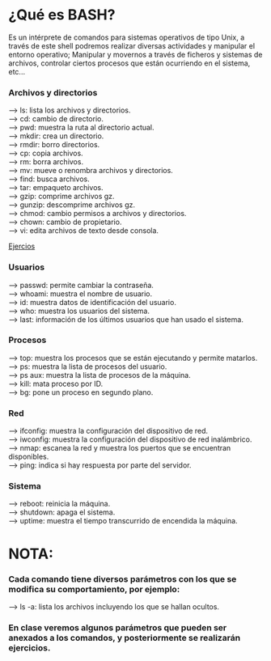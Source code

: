 # ¿Qué es BASH?
Es un intérprete de comandos para sistemas operativos de tipo Unix, a través de este shell podremos realizar diversas actividades y manipular el entorno operativo; Manipular y movernos a través de ficheros y sistemas de archivos, controlar ciertos procesos que están ocurriendo en el sistema, etc...

### Archivos y directorios
--> ls: lista los archivos y directorios.  
--> cd: cambio de directorio.  
--> pwd: muestra la ruta al directorio actual.  
--> mkdir: crea un directorio.  
--> rmdir: borro directorios.  
--> cp: copia archivos.  
--> rm: borra archivos.  
--> mv: mueve o renombra archivos y directorios.  
--> find: busca archivos.  
--> tar: empaqueto archivos.  
--> gzip: comprime archivos gz.  
--> gunzip: descomprime archivos gz.  
--> chmod: cambio permisos a archivos y directorios.  
--> chown: cambio de propietario.  
--> vi: edita archivos de texto desde consola.  

[Ejercios](/Talleres/Mi_amiga_terminal/Ejercicios.md)

### Usuarios  
--> passwd: permite cambiar la contraseña.  
--> whoami: muestra el nombre de usuario.  
--> id: muestra datos de identificación del usuario.  
--> who: muestra los usuarios del sistema.  
--> last: información de los últimos usuarios que han usado el sistema.  

### Procesos
--> top: muestra los procesos que se están ejecutando y permite matarlos.  
--> ps: muestra la lista de procesos del usuario.  
--> ps aux: muestra la lista de procesos de la máquina.  
--> kill: mata proceso por ID.  
--> bg: pone un proceso en segundo plano.  

### Red  
--> ifconfig: muestra la configuración del dispositivo de red.  
--> iwconfig: muestra la configuración del dispositivo de red inalámbrico.  
--> nmap: escanea la red y muestra los puertos que se encuentran disponibles.  
--> ping: indica si hay respuesta por parte del servidor.  

### Sistema  
--> reboot: reinicia la máquina.  
--> shutdown: apaga el sistema.  
--> uptime: muestra el tiempo transcurrido de encendida la máquina.  
  
  
# NOTA:  
### Cada comando tiene diversos parámetros con los que se modifica su comportamiento, por ejemplo:  
--> ls -a: lista los archivos incluyendo los que se hallan ocultos.  
### En clase veremos algunos parámetros que pueden ser anexados a los comandos, y posteriormente se realizarán ejercicios.  
  